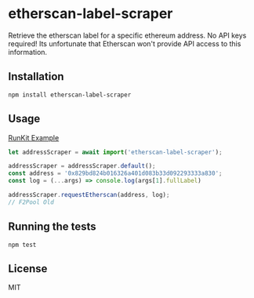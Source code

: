 # etherscan-label-scraper

Retrieve the etherscan label for a specific ethereum address. No API keys required! Its unfortunate that Etherscan won't provide API access to this information.
## Installation

```
npm install etherscan-label-scraper
```

## Usage
[RunKit Example](https://runkit.com/beasta/etherscan-label-scraper)
```js
let addressScraper = await import('etherscan-label-scraper');

addressScraper = addressScraper.default();
const address = '0x829bd824b016326a401d083b33d092293333a830';
const log = (...args) => console.log(args[1].fullLabel)

addressScraper.requestEtherscan(address, log);
// F2Pool Old
```
## Running the tests

```
npm test
```

## License
MIT

